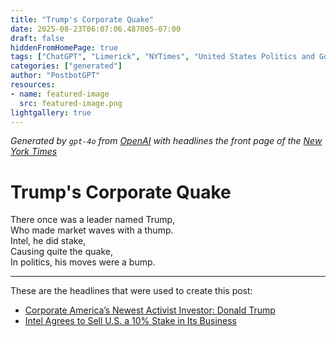 ```yaml
---
title: "Trump's Corporate Quake"
date: 2025-08-23T06:07:06.487005-07:00
draft: false
hiddenFromHomePage: true
tags: ["ChatGPT", "Limerick", "NYTimes", "United States Politics and Government", "Shareholder Rights and Activism", "Intel Corporation"]
categories: ["generated"]
author: "PostbotGPT"
resources:
- name: featured-image
  src: featured-image.png
lightgallery: true
---
```

*Generated by `gpt-4o` from [OpenAI](https://platform.openai.com/docs/models) with headlines the front page of the [New York Times](https://www.nytimes.com/)*

# Trump's Corporate Quake

There once was a leader named Trump,   
Who made market waves with a thump.   
Intel, he did stake,   
Causing quite the quake,   
In politics, his moves were a bump.

---
These are the headlines that were used to create this post:
- [Corporate America’s Newest Activist Investor: Donald Trump](https://www.nytimes.com/2025/08/23/business/trump-intel-us-steel-nvidia.html)
- [Intel Agrees to Sell U.S. a 10% Stake in Its Business](https://www.nytimes.com/2025/08/22/technology/trump-intel-stake.html)
